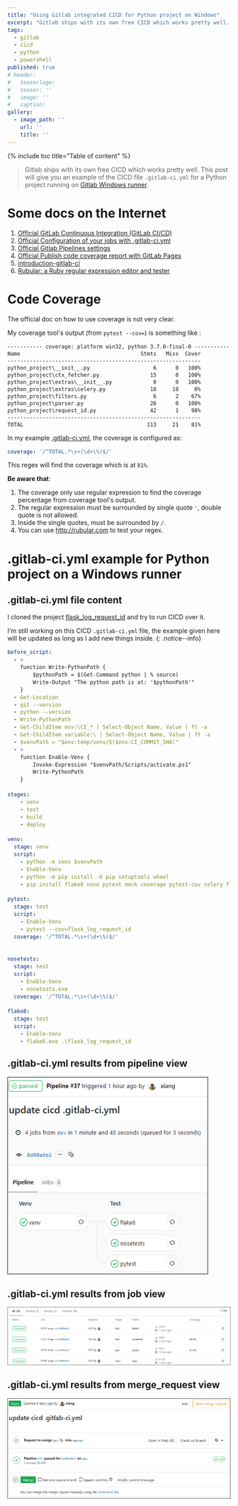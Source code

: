 ```yaml
---
title: "Using Gitlab integrated CICD for Python project on Windows"
excerpt: "Gitlab ships with its own free CICD which works pretty well. This post will give a .gitlab-ci.yml demo for a Python project running on Gitlab Windows runner."
tags:
  - gitlab
  - cicd
  - python
  - powershell
published: true
# header:
#   teaserlogo:
#   teaser: ''
#   image: ''
#   caption:
gallery:
  - image_path: ''
    url: ''
    title: ''
---
```


{% include toc title="Table of content" %}

> Gitlab ships with its own free CICD which works pretty well. This post will give you an example of the CICD file `.gitlab-ci.yml` for a Python project running on [Gitlab Windows runner](https://copdips.com/2018/09/install-gitlab-runner-on-windows-by-powershell-psremoting.html).

# Some docs on the Internet

1. [Official GitLab Continuous Integration (GitLab CI/CD)](https://docs.gitlab.com/ee/ci/README.html)
2. [Official Configuration of your jobs with .gitlab-ci.yml ](https://docs.gitlab.com/ee/ci/yaml/README.html)
3. [Official Gitlab Pipelines settings](https://docs.gitlab.com/ee/user/project/pipelines/settings.html)
4. [Official Publish code coverage report with GitLab Pages](https://about.gitlab.com/2016/11/03/publish-code-coverage-report-with-gitlab-pages/)
5. [introduction-gitlab-ci](https://blog.eleven-labs.com/fr/introduction-gitlab-ci/)
6. [Rubular: a Ruby regular expression editor and tester](http://rubular.com/)

# Code Coverage

The official doc on how to use coverage is not very clear.

My coverage tool's output (from `pytest --cov=`) is something like :
```
----------- coverage: platform win32, python 3.7.0-final-0 -----------
Name                                      Stmts   Miss  Cover
-------------------------------------------------------------
python_project\__init__.py                    6      0   100%
python_project\ctx_fetcher.py                15      0   100%
python_project\extras\__init__.py             0      0   100%
python_project\extras\celery.py              18     18     0%
python_project\filters.py                     6      2    67%
python_project\parser.py                     26      0   100%
python_project\request_id.py                 42      1    98%
-------------------------------------------------------------
TOTAL                                       113     21    81%
```

In my example [.gitlab-ci.yml](https://copdips.com/2018/10/using-gitlab-integrated-cicd-for-python-project-on-windows.html#gitlab-ci-yml-file-content), the coverage is configured as:

```yml
coverage: '/^TOTAL.*\s+(\d+\%)$/'
```

This regex will find the coverage which is at `81%`.

**Be aware that**:
1. The coverage only use regular expression to find the coverage percentage from coverage tool's output.
2. The regular expression must be surrounded by single quote `'`, double quote is not allowed.
3. Inside the single quotes, must be surrounded by `/`.
4. You can use <http://rubular.com> to test your regex.

# .gitlab-ci.yml example for Python project on a Windows runner

## .gitlab-ci.yml file content

I cloned the project [flask_log_request_id](https://github.com/Workable/flask-log-request-id) and try to run CICD over it.

I'm still working on this CICD `.gitlab-ci.yml` file, the example given here will be updated as long as I add new things inside.
{: .notice--info}

```yml
before_script:
  - >
    function Write-PythonPath {
        $pythonPath = $(Get-Command python | % source)
        Write-Output "The python path is at: '$pythonPath'"
    }
  - Get-Location
  - git --version
  - python --version
  - Write-PythonPath
  - Get-ChildItem env:\CI_* | Select-Object Name, Value | ft -a
  - Get-ChildItem variable:\ | Select-Object Name, Value | ft -a
  - $venvPath = "$env:temp/venv/$($env:CI_COMMIT_SHA)"
  - >
    function Enable-Venv {
        Invoke-Expression "$venvPath/Scripts/activate.ps1"
        Write-PythonPath
    }

stages:
    - venv
    - test
    - build
    - deploy

venv:
  stage: venv
  script:
    - python -m venv $venvPath
    - Enable-Venv
    - python -m pip install -U pip setuptools wheel
    - pip install flake8 nose pytest mock coverage pytest-cov celery flask

pytest:
  stage: test
  script:
    - Enable-Venv
    - pytest --cov=flask_log_request_id
  coverage: '/^TOTAL.*\s+(\d+\%)$/'


nosetests:
  stage: test
  script:
    - Enable-Venv
    - nosetests.exe
  coverage: '/^TOTAL.*\s+(\d+\%)$/'

flake8:
  stage: test
  script:
    - Enable-Venv
    - flake8.exe .\flask_log_request_id
```

## .gitlab-ci.yml results from pipeline view

![](https://github.com/copdips/copdips.github.io/raw/master/_image/blog/2018-10-18-using-gitlab-integrated-cicd-for-python-project-on-windows/gitlab-ci.yml_result_from_pipeline_view.PNG)

## .gitlab-ci.yml results from job view

![](https://github.com/copdips/copdips.github.io/raw/master/_image/blog/2018-10-18-using-gitlab-integrated-cicd-for-python-project-on-windows/gitlab-ci.yml_result_from_job_view.PNG)

## .gitlab-ci.yml results from merge_request view

![](https://github.com/copdips/copdips.github.io/raw/master/_image/blog/2018-10-18-using-gitlab-integrated-cicd-for-python-project-on-windows/gitlab-ci.yml_result_from_merge_request_view.PNG)